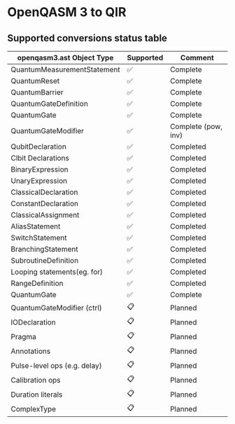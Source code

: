 # OpenQASM 3 to QIR

## Supported conversions status table

| openqasm3.ast Object Type      | Supported   | Comment                |
| -------------------------------| ----------- | ---------------------- |
| QuantumMeasurementStatement    | ✅          | Complete               |
| QuantumReset                   | ✅          | Complete               |
| QuantumBarrier                 | ✅          | Complete               |
| QuantumGateDefinition          | ✅          | Complete               |
| QuantumGate                    | ✅          | Complete               |
| QuantumGateModifier            | ✅          | Complete (pow, inv)    |
| QubitDeclaration               | ✅          | Completed              |
| Clbit Declarations             | ✅          | Completed              |
| BinaryExpression               | ✅          | Completed              | 
| UnaryExpression                | ✅          | Completed              |
| ClassicalDeclaration           | ✅          | Completed              |
| ConstantDeclaration            | ✅          | Completed              |
| ClassicalAssignment            | ✅          | Completed              |
| AliasStatement                 | ✅          | Completed              |
| SwitchStatement                | ✅          | Completed              |
| BranchingStatement             | ✅          | Completed              |
| SubroutineDefinition           | ✅          | Completed              |
| Looping statements(eg. for)    | ✅          | Completed              |
| RangeDefinition                | ✅          | Completed              |
| QuantumGate                    | ✅          | Complete               |
| QuantumGateModifier (ctrl)     | 📋          | Planned                |
| IODeclaration                  | 📋          | Planned                |
| Pragma                         | 📋          | Planned                |
| Annotations                    | 📋          | Planned                |
| Pulse-level ops (e.g. delay)   | 📋          | Planned                |
| Calibration ops                | 📋          | Planned                |
| Duration literals              | 📋          | Planned                |
| ComplexType                    | 📋          | Planned                |
